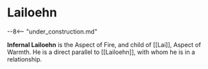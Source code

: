 # Lailoehn

--8<-- "under_construction.md"

**Infernal Lailoehn** is the Aspect of Fire, and child of [[Lai]], Aspect of Warmth. He is a direct parallel to [[Lailoehn]], with whom he is in a relationship.

